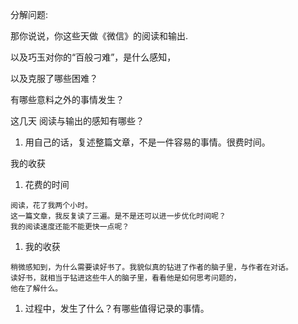 

分解问题:





那你说说，你这些天做《微信》的阅读和输出.

以及巧玉对你的“百般刁难”，是什么感知，

以及克服了哪些困难？

有哪些意料之外的事情发生？











这几天 阅读与输出的感知有哪些？





1. 用自己的话，复述整篇文章，不是一件容易的事情。很费时间。



我的收获

1. 花费的时间

```
阅读，花了我两个小时。
这一篇文章，我反复读了三遍。是不是还可以进一步优化时间呢？
我的阅读速度还能不能更快一点呢？
```



1. 我的收获

```
稍微感知到，为什么需要读好书了。我貌似真的钻进了作者的脑子里，与作者在对话。
读好书，就相当于钻进这些牛人的脑子里，看看他是如何思考问题的，
他在了解什么。

```



1. 过程中，发生了什么？有哪些值得记录的事情。